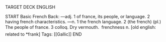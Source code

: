 TARGET DECK
ENGLISH

START
Basic
French
Back: —adj. 1 of france, its people, or language. 2 having french characteristics. —n. 1 the french language. 2 (the french) (pl.) The people of france. 3 colloq. Dry vermouth.  frenchness n. [old english: related to *frank]
Tags: [[Gallic]]
END
